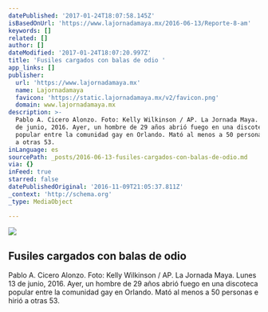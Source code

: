```yaml
---
datePublished: '2017-01-24T18:07:58.145Z'
isBasedOnUrl: 'https://www.lajornadamaya.mx/2016-06-13/Reporte-8-am'
keywords: []
related: []
author: []
dateModified: '2017-01-24T18:07:20.997Z'
title: 'Fusiles cargados con balas de odio '
app_links: []
publisher:
  url: 'https://www.lajornadamaya.mx'
  name: Lajornadamaya
  favicon: 'https://static.lajornadamaya.mx/v2/favicon.png'
  domain: www.lajornadamaya.mx
description: >-
  Pablo A. Cicero Alonzo. Foto: Kelly Wilkinson / AP. La Jornada Maya. Lunes 13
  de junio, 2016. Ayer, un hombre de 29 años abrió fuego en una discoteca
  popular entre la comunidad gay en Orlando. Mató al menos a 50 personas e hirió
  a otras 53.
inLanguage: es
sourcePath: _posts/2016-06-13-fusiles-cargados-con-balas-de-odio.md
via: {}
inFeed: true
starred: false
datePublishedOriginal: '2016-11-09T21:05:37.811Z'
_context: 'http://schema.org'
_type: MediaObject

---
```

<article style=""><img src="https://img.lajornadamaya.mx/32/j1ag57bazogl_640-414-cover" /><h1>Fusiles cargados con balas de odio </h1><p>Pablo A. Cicero Alonzo. Foto: Kelly Wilkinson / AP. La Jornada Maya. Lunes 13 de junio, 2016. Ayer, un hombre de 29 años abrió fuego en una discoteca popular entre la comunidad gay en Orlando. Mató al menos a 50 personas e hirió a otras 53.</p></article>